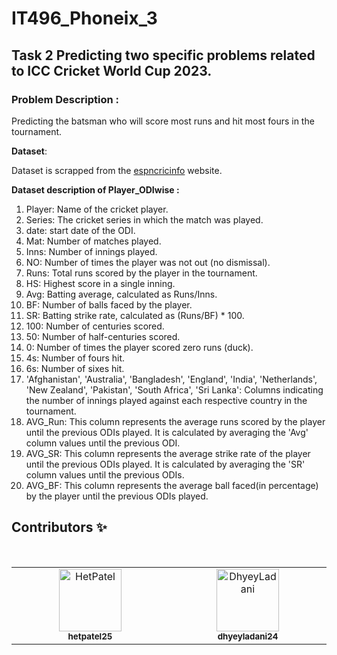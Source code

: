 # IT496_Phoneix_3

<h2>Task 2 Predicting two specific problems related to ICC Cricket World Cup 2023.</h2>
<h3>Problem Description : </h3>
<p>Predicting the batsman who will score most runs and hit most fours in the tournament.</p>
<b>Dataset</b>:<p> Dataset is scrapped from the <a href='https://www.espncricinfo.com/'>espncricinfo</a> website. </p>

<b> Dataset description of Player_ODIwise : </b>

<ol>
<li>Player: Name of the cricket player.
</li>
<li>Series: The cricket series in which the match was played.</li>
<li>date: start date of the ODI.
</li>
  <li>
Mat: Number of matches played.
  </li>
  <li>
Inns: Number of innings played.
  </li>
  <li>
NO: Number of times the player was not out (no dismissal).
  </li>
  <li>
Runs: Total runs scored by the player in the tournament.
  </li>
  <li>
HS: Highest score in a single inning.
  </li>
    <li>
Avg: Batting average, calculated as Runs/Inns.
  </li>
    <li>
BF: Number of balls faced by the player.
  </li>
    <li>
SR: Batting strike rate, calculated as (Runs/BF) * 100.
  </li>
    <li>
100: Number of centuries scored.
  </li>
   <li>
50: Number of half-centuries scored.
  </li>
   <li>
0: Number of times the player scored zero runs (duck).
  </li>
   <li>
4s: Number of fours hit.
  </li>
   <li>
6s: Number of sixes hit.
  </li>
   <li>
'Afghanistan', 'Australia', 'Bangladesh', 'England', 'India', 'Netherlands', 'New Zealand', 'Pakistan', 'South Africa', 'Sri Lanka': Columns indicating the number of innings played against each respective country in the tournament.  </li>
   <li>
AVG_Run: This column represents the average runs scored by the player until the previous ODIs played. It is calculated by averaging the 'Avg' column values until the previous ODI.  </li>
   <li>
AVG_SR: This column represents the average strike rate of the player until the previous ODIs played. It is calculated by averaging the 'SR' column values until the previous ODIs.
  </li>
   <li>
AVG_BF: This column represents the average ball faced(in percentage) by the player until the previous ODIs played.
  </li>
</ol>

<h2> Contributors ✨ </h2>

  <table>
  <tbody>
    <tr> 
      <br>
      <td align="center" valign="top" width="14.28%"><a href="https://github.com/hetpatel25"><img src="https://avatars.githubusercontent.com/u/109530217?v=4" width="100px;" alt="HetPatel"/><br /><sub><b>hetpatel25</b></sub></a><br /></td>            
       <td align="center" valign="top" width="14.28%"><a href="https://github.com/dhyeyladani24"><img src="https://avatars.githubusercontent.com/u/141909435?v=4" width="100px;" alt=" DhyeyLadani"/><br /><sub><b>dhyeyladani24</b></sub></a><br /></td>
    </tr>
  </tbody>
  </table> 
